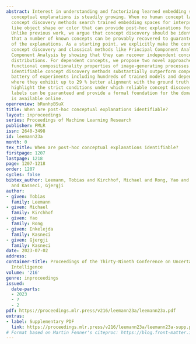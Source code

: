 ```yaml
---
abstract: Interest in understanding and factorizing learned embedding spaces through
  conceptual explanations is steadily growing. When no human concept labels are available,
  concept discovery methods search trained embedding spaces for interpretable concepts
  like object shape or color that can provide post-hoc explanations for decisions.
  Unlike previous work, we argue that concept discovery should be identifiable, meaning
  that a number of known concepts can be provably recovered to guarantee reliability
  of the explanations. As a starting point, we explicitly make the connection between
  concept discovery and classical methods like Principal Component Analysis and Independent
  Component Analysis by showing that they can recover independent concepts under non-Gaussian
  distributions. For dependent concepts, we propose two novel approaches that exploit
  functional compositionality properties of image-generating processes. Our provably
  identifiable concept discovery methods substantially outperform competitors on a
  battery of experiments including hundreds of trained models and dependent concepts,
  where they exhibit up to 29 % better alignment with the ground truth. Our results
  highlight the strict conditions under which reliable concept discovery without human
  labels can be guaranteed and provide a formal foundation for the domain. Our code
  is available online.
openreview: bRunhpBSuX
title: When are post-hoc conceptual explanations identifiable?
layout: inproceedings
series: Proceedings of Machine Learning Research
publisher: PMLR
issn: 2640-3498
id: leemann23a
month: 0
tex_title: When are post-hoc conceptual explanations identifiable?
firstpage: 1207
lastpage: 1218
page: 1207-1218
order: 1207
cycles: false
bibtex_author: Leemann, Tobias and Kirchhof, Michael and Rong, Yao and Kasneci, Enkelejda
  and Kasneci, Gjergji
author:
- given: Tobias
  family: Leemann
- given: Michael
  family: Kirchhof
- given: Yao
  family: Rong
- given: Enkelejda
  family: Kasneci
- given: Gjergji
  family: Kasneci
date: 2023-07-02
address:
container-title: Proceedings of the Thirty-Nineth Conference on Uncertainty in Artificial
  Intelligence
volume: '216'
genre: inproceedings
issued:
  date-parts:
  - 2023
  - 7
  - 2
pdf: https://proceedings.mlr.press/v216/leemann23a/leemann23a.pdf
extras:
- label: Supplementary PDF
  link: https://proceedings.mlr.press/v216/leemann23a/leemann23a-supp.pdf
# Format based on Martin Fenner's citeproc: https://blog.front-matter.io/posts/citeproc-yaml-for-bibliographies/
---
```

